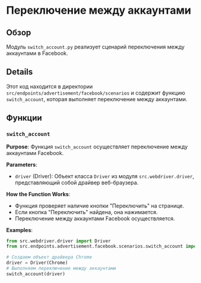 # Переключение между аккаунтами

## Обзор

Модуль `switch_account.py` реализует сценарий переключения между аккаунтами в Facebook.

## Details

Этот код находится в директории `src/endpoints/advertisement/facebook/scenarios` и содержит функцию `switch_account`, которая выполняет переключение между аккаунтами.

## Функции

### `switch_account`

**Purpose**:  Функция `switch_account` осуществляет переключение между аккаунтами Facebook.

**Parameters**:

- `driver` (Driver): Объект класса `Driver`  из модуля `src.webdriver.driver`, представляющий собой драйвер веб-браузера.

**How the Function Works**:

- Функция проверяет наличие кнопки "Переключить" на странице.
- Если кнопка "Переключить" найдена, она нажимается.
- Переключение между аккаунтами Facebook осуществляется.

**Examples**:

```python
from src.webdriver.driver import Driver
from src.endpoints.advertisement.facebook.scenarios.switch_account import switch_account

# Создаем объект драйвера Chrome
driver = Driver(Chrome)
# Выполняем переключение между аккаунтами
switch_account(driver)
```
